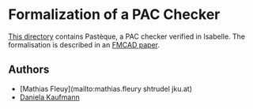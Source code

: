 # Formalization of a PAC Checker #

[This directory](https://bitbucket.org/isafol/isafol/src/master/PAC_Checker/)
contains Pastèque, a PAC checker verified in Isabelle. The formalisation is
described in an [FMCAD
paper](http://fmv.jku.at/papers/KaufmannFleuryBiere-FMCAD20.pdf).



## Authors ##

* [Mathias Fleuy](mailto:mathias.fleury shtrudel jku.at)
* [Daniela Kaufmann](http://fmv.jku.at/kaufmann/)


